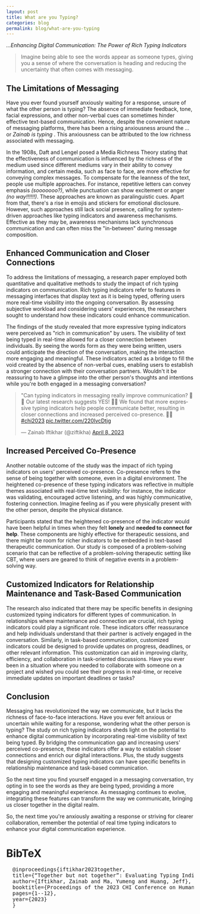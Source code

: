 ```yaml
---
layout: post
title: What are you Typing? 
categories: blog
permalink: blog/what-are-you-typing
---
```


<em>...Enhancing Digital Communication: The Power of Rich Typing Indicators</em>

> Imagine being able to see the words appear as someone types, giving you a sense of where the conversation is heading and reducing the uncertainty that often comes with messaging.

## The Limitations of Messaging

Have you ever found yourself anxiously waiting for a response, unsure of what the other person is typing? The absence of immediate feedback, tone, facial expressions, and other non-verbal cues can sometimes hinder effective text-based communication. Hence, despite the convenient nature of messaging platforms, there has been a rising anxiousness around the <em> ... </em> or <em> Zainab is typing </em>. This anxiousness can be attributed to the low richness associated with messaging.

In the 1908s, Daft and Lengel posed a Media Richness Theory stating that the effectiveness of communication is influenced by the richness of the medium used since different mediums vary in their ability to convey information, and certain media, such as face to face, are more effective for conveying complex messages. To compensate for the leanness of the text, people use multiple approaches. For instance, repetitive letters can convey emphasis <em>(sooooooo?)</em>, while punctuation can show excitement or anger <em>(no way!!!!!!)</em>. These approaches are known as paralinguistic cues. Apart from that, there's a rise in emojis and stickers for emotional disclosure. However, such approaches still lack social presence, calling for system-driven approaches like typing indicators and awareness mechanisms. Effective as they may be, awareness mechanisms lack synchronous communication and can often miss the "in-between" during message composition.

## Enhanced Communication and Closer Connections

To address the limitations of messaging, a research paper employed both quantitative and qualitative methods to study the impact of rich typing indicators on communication. Rich typing indicators refer to features in messaging interfaces that display text as it is being typed, offering users more real-time visibility into the ongoing conversation. By assessing subjective workload and considering users' experiences, the researchers sought to understand how these indicators could enhance communication. 

The findings of the study revealed that more expressive typing indicators were perceived as "rich in communication" by users. The visibility of text being typed in real-time allowed for a closer connection between individuals. By seeing the words form as they were being written, users could anticipate the direction of the conversation, making the interaction more engaging and meaningful. These indicators acted as a bridge to fill the void created by the absence of non-verbal cues, enabling users to establish a stronger connection with their conversation partners. Wouldn't it be reassuring to have a glimpse into the other person's thoughts and intentions while you're both engaged in a messaging conversation?

<blockquote class="twitter-tweet"><p lang="en" dir="ltr">&quot;Can typing indicators in messaging really improve communication? 📲👥 Our latest research suggests YES! 🙌🏼 We found that more expressive typing indicators help people communicate better, resulting in closer connections and increased perceived co-presence. 💬💕 <a href="https://twitter.com/hashtag/chi2023?src=hash&amp;ref_src=twsrc%5Etfw">#chi2023</a> <a href="https://t.co/220lvcDtjg">pic.twitter.com/220lvcDtjg</a></p>&mdash; Zainab Iftikhar (@ziftikha) <a href="https://twitter.com/ziftikha/status/1644528149970194433?ref_src=twsrc%5Etfw">April 8, 2023</a></blockquote> <script async src="https://platform.twitter.com/widgets.js" charset="utf-8"></script>

## Increased Perceived Co-Presence

Another notable outcome of the study was the impact of rich typing indicators on users' perceived co-presence. Co-presence refers to the sense of being together with someone, even in a digital environment. The heightened co-presence of these typing indicators was reflective in multiple themes associated with real-time text visibility: for instance, the indicator was validating, encouraged active listening, and was highly communicative, fostering connection. Imagine feeling as if you were physically present with the other person, despite the physical distance.

Participants stated that the heightened co-presence of the indicator would have been helpful in times when they felt **lonely** and **needed to connect for help**. These components are highly effective for therapeutic sessions, and there might be room for richer indicators to be embedded in text-based therapeutic communication. Our study is composed of a problem-solving scenario that can be reflective of a problem-solving therapeutic setting like CBT, where users are geared to think of negative events in a problem-solving way.

## Customized Indicators for Relationship Maintenance and Task-Based Communication

The research also indicated that there may be specific benefits in designing customized typing indicators for different types of communication. In relationships where maintenance and connection are crucial, rich typing indicators could play a significant role. These indicators offer reassurance and help individuals understand that their partner is actively engaged in the conversation. Similarly, in task-based communication, customized indicators could be designed to provide updates on progress, deadlines, or other relevant information. This customization can aid in improving clarity, efficiency, and collaboration in task-oriented discussions. Have you ever been in a situation where you needed to collaborate with someone on a project and wished you could see their progress in real-time, or receive immediate updates on important deadlines or tasks?

## Conclusion

Messaging has revolutionized the way we communicate, but it lacks the richness of face-to-face interactions. Have you ever felt anxious or uncertain while waiting for a response, wondering what the other person is typing? The study on rich typing indicators sheds light on the potential to enhance digital communication by incorporating real-time visibility of text being typed. By bridging the communication gap and increasing users' perceived co-presence, these indicators offer a way to establish closer connections and enrich our digital interactions. Plus, the study suggests that designing customized typing indicators can have specific benefits in relationship maintenance and task-based communication.

So the next time you find yourself engaged in a messaging conversation, try opting in to see the words as they are being typed, providing a more engaging and meaningful experience. As messaging continues to evolve, integrating these features can transform the way we communicate, bringing us closer together in the digital realm.

So, the next time you're anxiously awaiting a response or striving for clearer collaboration, remember the potential of real time typing indicators to enhance your digital communication experience.

# BibTeX

<div class="bibtex-wrapper">
	<div class="highlight">
		<pre>
  @inproceedings{iftikhar2023together,
  title={“Together but not together”: Evaluating Typing Indicators for Interaction-Rich Communication},
  author={Iftikhar, Zainab and Ma, Yumeng and Huang, Jeff},
  booktitle={Proceedings of the 2023 CHI Conference on Human Factors in Computing Systems},
  pages={1--12},
  year={2023}
  }
        </pre>
    </div>
</div>
